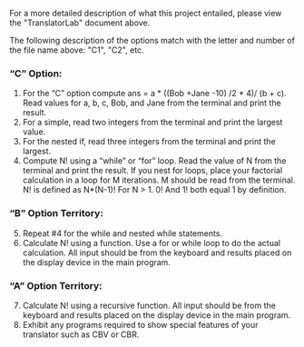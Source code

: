For a more detailed description of what this project entailed, please view the "TranslatorLab" document above.

The following description of the options match with the letter and number of the file name above: "C1", "C2", etc.

### “C” Option:  
  1.  For the “C” option compute ans = a * ((Bob +Jane -10) /2 * 4)/ (b + c). Read values for a, b, c, Bob, and Jane from the terminal and print the result.  
  2.  For a simple, read two integers from the terminal and print the largest value.  
  3.  For the nested if, read three integers from the terminal and print the largest.  
  4.  Compute N! using a “while” or “for” loop.  Read the value of N from the terminal and print the result.  If you nest for loops, place your factorial calculation in a loop           for M iterations.  M should be read from the terminal.  N! is defined as N*(N-1)! For N > 1.  0! And 1! both equal 1 by definition.  
### “B” Option Territory:  
  5.  Repeat #4 for the while and nested while statements.  
  6.  Calculate N! using a function.  Use a for or while loop to do the actual calculation.  All input should be from the keyboard and results placed on the display device in           the main program.  
### “A” Option Territory:  
  7.  Calculate N! using a recursive function.  All input should be from the keyboard and results placed on the display device in the main program.  
  8.  Exhibit any programs required to show special features of your translator such as CBV or CBR.  
